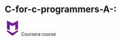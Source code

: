 # C-for-c-programmers-A-:
![alt text](https://github.com/adam-p/markdown-here/raw/master/src/common/images/icon48.png "Logo Title Text 1")
Coursera course
